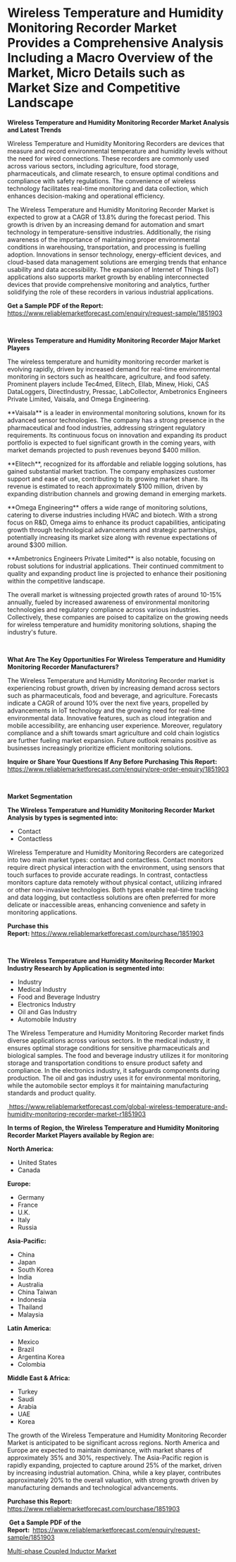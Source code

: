 <p><h1>Wireless Temperature and Humidity Monitoring Recorder Market Provides a Comprehensive Analysis Including a Macro Overview of the Market, Micro Details such as Market Size and Competitive Landscape</h1></p><p><strong>Wireless Temperature and Humidity Monitoring Recorder Market Analysis and Latest Trends</strong></p>
<p><p>Wireless Temperature and Humidity Monitoring Recorders are devices that measure and record environmental temperature and humidity levels without the need for wired connections. These recorders are commonly used across various sectors, including agriculture, food storage, pharmaceuticals, and climate research, to ensure optimal conditions and compliance with safety regulations. The convenience of wireless technology facilitates real-time monitoring and data collection, which enhances decision-making and operational efficiency.</p><p>The Wireless Temperature and Humidity Monitoring Recorder Market is expected to grow at a CAGR of 13.8% during the forecast period. This growth is driven by an increasing demand for automation and smart technology in temperature-sensitive industries. Additionally, the rising awareness of the importance of maintaining proper environmental conditions in warehousing, transportation, and processing is fuelling adoption. Innovations in sensor technology, energy-efficient devices, and cloud-based data management solutions are emerging trends that enhance usability and data accessibility. The expansion of Internet of Things (IoT) applications also supports market growth by enabling interconnected devices that provide comprehensive monitoring and analytics, further solidifying the role of these recorders in various industrial applications.</p></p>
<p><strong>Get a Sample PDF of the Report:&nbsp;</strong> <a href="https://www.reliablemarketforecast.com/enquiry/request-sample/1851903?utm_campaign=2481&utm_medium=2&utm_source=Github&utm_content=ia&utm_term=26032025&utm_id=wireless-temperature-and-humidity-monitoring-recorder">https://www.reliablemarketforecast.com/enquiry/request-sample/1851903</a></p>
<p>&nbsp;</p>
<p><strong>Wireless Temperature and Humidity Monitoring Recorder Major Market Players</strong></p>
<p><p>The wireless temperature and humidity monitoring recorder market is evolving rapidly, driven by increased demand for real-time environmental monitoring in sectors such as healthcare, agriculture, and food safety. Prominent players include Tec4med, Elitech, Ellab, Minew, Hioki, CAS DataLoggers, DirectIndustry, Pressac, LabCollector, Ambetronics Engineers Private Limited, Vaisala, and Omega Engineering.</p><p>**Vaisala** is a leader in environmental monitoring solutions, known for its advanced sensor technologies. The company has a strong presence in the pharmaceutical and food industries, addressing stringent regulatory requirements. Its continuous focus on innovation and expanding its product portfolio is expected to fuel significant growth in the coming years, with market demands projected to push revenues beyond $400 million.</p><p>**Elitech**, recognized for its affordable and reliable logging solutions, has gained substantial market traction. The company emphasizes customer support and ease of use, contributing to its growing market share. Its revenue is estimated to reach approximately $100 million, driven by expanding distribution channels and growing demand in emerging markets.</p><p>**Omega Engineering** offers a wide range of monitoring solutions, catering to diverse industries including HVAC and biotech. With a strong focus on R&D, Omega aims to enhance its product capabilities, anticipating growth through technological advancements and strategic partnerships, potentially increasing its market size along with revenue expectations of around $300 million.</p><p>**Ambetronics Engineers Private Limited** is also notable, focusing on robust solutions for industrial applications. Their continued commitment to quality and expanding product line is projected to enhance their positioning within the competitive landscape.</p><p>The overall market is witnessing projected growth rates of around 10-15% annually, fueled by increased awareness of environmental monitoring technologies and regulatory compliance across various industries. Collectively, these companies are poised to capitalize on the growing needs for wireless temperature and humidity monitoring solutions, shaping the industry's future.</p></p>
<p>&nbsp;</p>
<p><strong>What Are The Key Opportunities For Wireless Temperature and Humidity Monitoring Recorder Manufacturers?</strong></p>
<p><p>The Wireless Temperature and Humidity Monitoring Recorder market is experiencing robust growth, driven by increasing demand across sectors such as pharmaceuticals, food and beverage, and agriculture. Forecasts indicate a CAGR of around 10% over the next five years, propelled by advancements in IoT technology and the growing need for real-time environmental data. Innovative features, such as cloud integration and mobile accessibility, are enhancing user experience. Moreover, regulatory compliance and a shift towards smart agriculture and cold chain logistics are further fueling market expansion. Future outlook remains positive as businesses increasingly prioritize efficient monitoring solutions.</p></p>
<p><strong>Inquire or Share Your Questions If Any Before Purchasing This Report:</strong> <a href="https://www.reliablemarketforecast.com/enquiry/pre-order-enquiry/1851903?utm_campaign=2481&utm_medium=2&utm_source=Github&utm_content=ia&utm_term=26032025&utm_id=wireless-temperature-and-humidity-monitoring-recorder">https://www.reliablemarketforecast.com/enquiry/pre-order-enquiry/1851903</a></p>
<p>&nbsp;</p>
<p><strong>Market Segmentation</strong></p>
<p><strong>The Wireless Temperature and Humidity Monitoring Recorder Market Analysis by types is segmented into:</strong></p>
<p><ul><li>Contact</li><li>Contactless</li></ul></p>
<p><p>Wireless Temperature and Humidity Monitoring Recorders are categorized into two main market types: contact and contactless. Contact monitors require direct physical interaction with the environment, using sensors that touch surfaces to provide accurate readings. In contrast, contactless monitors capture data remotely without physical contact, utilizing infrared or other non-invasive technologies. Both types enable real-time tracking and data logging, but contactless solutions are often preferred for more delicate or inaccessible areas, enhancing convenience and safety in monitoring applications.</p></p>
<p><strong>Purchase this Report:&nbsp;</strong><a href="https://www.reliablemarketforecast.com/purchase/1851903?utm_campaign=2481&utm_medium=2&utm_source=Github&utm_content=ia&utm_term=26032025&utm_id=wireless-temperature-and-humidity-monitoring-recorder">https://www.reliablemarketforecast.com/purchase/1851903</a></p>
<p>&nbsp;</p>
<p><strong>The Wireless Temperature and Humidity Monitoring Recorder Market Industry Research by Application is segmented into:</strong></p>
<p><ul><li>Industry</li><li>Medical Industry</li><li>Food and Beverage Industry</li><li>Electronics Industry</li><li>Oil and Gas Industry</li><li>Automobile Industry</li></ul></p>
<p><p>The Wireless Temperature and Humidity Monitoring Recorder market finds diverse applications across various sectors. In the medical industry, it ensures optimal storage conditions for sensitive pharmaceuticals and biological samples. The food and beverage industry utilizes it for monitoring storage and transportation conditions to ensure product safety and compliance. In the electronics industry, it safeguards components during production. The oil and gas industry uses it for environmental monitoring, while the automobile sector employs it for maintaining manufacturing standards and product quality.</p></p>
<p><a href="https://www.reliablemarketforecast.com/global-wireless-temperature-and-humidity-monitoring-recorder-market-r1851903?utm_campaign=2481&utm_medium=2&utm_source=Github&utm_content=ia&utm_term=26032025&utm_id=wireless-temperature-and-humidity-monitoring-recorder">&nbsp;https://www.reliablemarketforecast.com/global-wireless-temperature-and-humidity-monitoring-recorder-market-r1851903</a></p>
<p><strong>In terms of Region, the Wireless Temperature and Humidity Monitoring Recorder Market Players available by Region are:</strong></p>
<p>
    <p> <strong> North America: </strong>
        <ul>
            <li>United States</li>
            <li>Canada</li>
        </ul>
        </p> 
    <p> <strong> Europe: </strong>
        <ul>
            <li>Germany</li>
            <li>France</li>
            <li>U.K.</li>
            <li>Italy</li>
            <li>Russia</li>
        </ul>
        </p> 
    <p> <strong> Asia-Pacific: </strong>
        <ul>
            <li>China</li>
            <li>Japan</li>
            <li>South Korea</li>
            <li>India</li>
            <li>Australia</li>
            <li>China Taiwan</li>
            <li>Indonesia</li>
            <li>Thailand</li>
            <li>Malaysia</li>
        </ul>
        </p> 
    <p> <strong> Latin America: </strong>
        <ul>
            <li>Mexico</li>
            <li>Brazil</li>
            <li>Argentina Korea</li>
            <li>Colombia</li>
        </ul>
        </p> 
    <p> <strong> Middle East & Africa: </strong>
        <ul>
            <li>Turkey</li>
            <li>Saudi</li>
            <li>Arabia</li>
            <li>UAE</li>
            <li>Korea</li>
        </ul>
    </p>
    </p>
<p><p>The growth of the Wireless Temperature and Humidity Monitoring Recorder Market is anticipated to be significant across regions. North America and Europe are expected to maintain dominance, with market shares of approximately 35% and 30%, respectively. The Asia-Pacific region is rapidly expanding, projected to capture around 25% of the market, driven by increasing industrial automation. China, while a key player, contributes approximately 20% to the overall valuation, with strong growth driven by manufacturing demands and technological advancements.</p></p>
<p><strong>Purchase this Report: </strong><a href="https://www.reliablemarketforecast.com/purchase/1851903?utm_campaign=2481&utm_medium=2&utm_source=Github&utm_content=ia&utm_term=26032025&utm_id=wireless-temperature-and-humidity-monitoring-recorder">https://www.reliablemarketforecast.com/purchase/1851903</a></p>
<p>&nbsp;<strong>Get a Sample PDF of the Report:&nbsp;&nbsp;</strong><a href="https://www.reliablemarketforecast.com/enquiry/request-sample/1851903?utm_campaign=2481&utm_medium=2&utm_source=Github&utm_content=ia&utm_term=26032025&utm_id=wireless-temperature-and-humidity-monitoring-recorder">https://www.reliablemarketforecast.com/enquiry/request-sample/1851903</a></p>
<p><strong></strong></p>
<p><p><a href="https://github.com/ovtkosle/Market-Research-Report-List-1/blob/main/multi-phase-coupled-inductor-market.md?utm_campaign=2481&utm_medium=2&utm_source=Github&utm_content=ia&utm_term=26032025&utm_id=wireless-temperature-and-humidity-monitoring-recorder">Multi-phase Coupled Inductor Market</a></p></p>